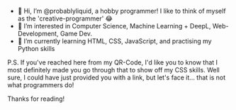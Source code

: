 - 👋 Hi, I’m @probablyliquid, a hobby programmer! I like to think of myself as the 'creative-programmer' 😂
- 👀 I’m interested in Computer Science, Machine Learning + DeepL, Web-Development, Game Dev.
- 🌱 I’m currently learning HTML, CSS, JavaScript, and practising my Python skills

P.S. If you've reached here from my QR-Code, I'd like you to know that I most definitely made you go through that to show off my CSS skills. Well sure, I could have just provided you with a link, but let's face it... that is not what programmers do!

Thanks for reading!

<!---
probablyliquid/probablyliquid is a ✨ special ✨ repository because its `README.md` (this file) appears on your GitHub profile.
You can click the Preview link to take a look at your changes.
--->
